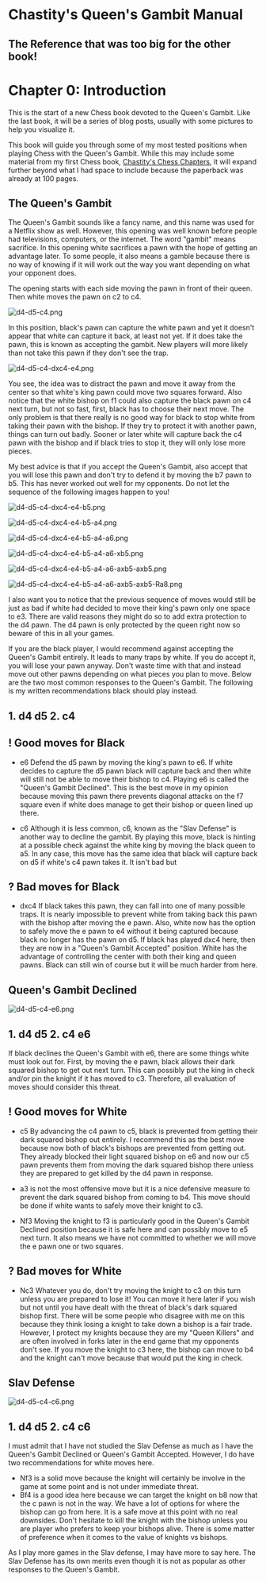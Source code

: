 # Chastity's Queen's Gambit Manual

## The Reference that was too big for the other book!


# Chapter 0: Introduction

This is the start of a new Chess book devoted to the Queen's Gambit. Like the last book, it will be a series of blog posts, usually with some pictures to help you visualize it.

This book will guide you through some of my most tested positions when playing Chess with the Queen's Gambit. While this may include some material from my first Chess book, [Chastity's Chess
Chapters](https://chastitychesschallenge.com/chastitys-chess-chapters/), it will expand further beyond what I had space to include because the paperback was already at 100 pages.

## The Queen's Gambit

The Queen's Gambit sounds like a fancy name, and this name was used for a Netflix show as well. However, this opening was well known before people had televisions, computers, or the internet. The word "gambit" means sacrifice. In this opening white sacrifices a pawn with the hope of getting an advantage later. To some people, it also means a gamble because there is no way of knowing if it will work out the way you want depending on what your opponent does.

The opening starts with each side moving the pawn in front of their queen.
Then white moves the pawn on c2 to c4.

![d4-d5-c4.png](https://chastitychesschallenge.com/wp-content/uploads/2025/03/d4-d5-c4.png)

In this position, black's pawn can capture the white pawn and yet it doesn't appear that white can capture it back, at least not yet. If it does take the pawn, this is known as accepting the gambit. New players will more likely than not take this pawn if they don't see the trap.

![d4-d5-c4-dxc4-e4.png](https://chastitychesschallenge.com/wp-content/uploads/2025/03/d4-d5-c4-dxc4-e4.png)

You see, the idea was to distract the pawn and move it away from the center so that white's king pawn could move two squares forward. Also notice that the white bishop on f1 could also capture the black pawn on c4 next turn, but not so fast, first, black has to choose their next move. The only problem is that there really is no good way for black to stop white from taking their pawn with the bishop. If they try to protect it with another pawn, things can turn out badly. Sooner or later white will capture back the c4 pawn with the bishop and if black tries to stop it, they will only lose more pieces.

My best advice is that if you accept the Queen's Gambit, also accept that you will lose this pawn and don't try to defend it by moving the b7 pawn to b5. This has never worked out well for my opponents. Do not let the sequence of the following images happen to you!

![d4-d5-c4-dxc4-e4-b5.png](https://chastitychesschallenge.com/wp-content/uploads/2025/03/d4-d5-c4-e4-b5.png)

![d4-d5-c4-dxc4-e4-b5-a4.png](https://chastitychesschallenge.com/wp-content/uploads/2025/03/d4-d5-c4-dxc4-e4-b5-a4.png)

![d4-d5-c4-dxc4-e4-b5-a4-a6.png](https://chastitychesschallenge.com/wp-content/uploads/2025/03/d4-d5-c4-dxc4-e4-b5-a4-a6.png)

![d4-d5-c4-dxc4-e4-b5-a4-a6-xb5.png](https://chastitychesschallenge.com/wp-content/uploads/2025/03/d4-d5-c4-dxc4-e4-b5-a4-a6-axb5.png)

![d4-d5-c4-dxc4-e4-b5-a4-a6-axb5-axb5.png](https://chastitychesschallenge.com/wp-content/uploads/2025/03/d4-d5-c4-dxc4-e4-b5-a4-a6-axb5-axb5.png)

![d4-d5-c4-dxc4-e4-b5-a4-a6-axb5-axb5-Ra8.png](https://chastitychesschallenge.com/wp-content/uploads/2025/03/d4-d5-c4-dxc4-e4-b5-a4-a6-axb5-axb5-ra8.png)

I also want you to notice that the previous sequence of moves would still be just as bad if white had decided to move their king's pawn only one space to e3. There are valid reasons they might do so to add extra protection to the d4 pawn. The d4 pawn is only protected by the queen right now so beware of this in all your games.

If you are the black player, I would recommend against accepting the Queen's Gambit entirely. It leads to many traps by white. If you do accept it, you will lose your pawn anyway. Don't waste time with that and instead move out other pawns depending on what pieces you plan to move. Below are the two most common responses to the Queen's Gambit. The following is my written recommendations black should play instead.

## 1. d4 d5 2. c4

## ! Good moves for Black

- e6 Defend the d5 pawn by moving the king's pawn to e6. If white decides to capture the d5 pawn black will capture back and then white will still not be able to move their bishop to c4. Playing e6 is called the "Queen's Gambit Declined". This is the best move in my opinion because moving this pawn there prevents diagonal attacks on the f7 square even if white does manage to get their bishop or queen lined up there.

- c6 Although it is less common, c6, known as the "Slav Defense" is another way to decline the gambit. By playing this move, black is hinting at a possible check against the white king by moving the black queen to a5. In any case, this move has the same idea that black will capture back on d5 if white's c4 pawn takes it. It isn't bad but 

## ? Bad moves for Black

- dxc4 If black takes this pawn, they can fall into one of many possible traps. It is nearly impossible to prevent white from taking back this pawn with the bishop after moving the e pawn. Also, white now has the option to safely move the e pawn to e4 without it being captured because black no longer has the pawn on d5. If black has played dxc4 here, then they are now in a "Queen's Gambit Accepted" position. White has the advantage of controlling the center with both their king and queen pawns. Black can still win of course but it will be much harder from here.

## Queen's Gambit Declined

![d4-d5-c4-e6.png](https://chastitychesschallenge.com/wp-content/uploads/2025/03/d4-d5-c4-e6.png)

## 1. d4 d5 2. c4 e6

If black declines the Queen's Gambit with e6, there are some things white must look out for. First, by moving the e pawn, black allows their dark squared bishop to get out next turn. This can possibly put the king in check and/or pin the knight if it has moved to c3. Therefore, all evaluation of moves should consider this threat.

## ! Good moves for White

- c5 By advancing the c4 pawn to c5, black is prevented from getting their dark squared bishop out entirely. I recommend this as the best move because now both of black's bishops are prevented from getting out. They already blocked their light squared bishop on e6 and now our c5 pawn prevents them from moving the dark squared bishop there unless they are prepared to get killed by the d4 pawn in response.

- a3 is not the most offensive move but it is a nice defensive measure to prevent the dark squared bishop from coming to b4. This move should be done if white wants to safely move their knight to c3.

- Nf3 Moving the knight to f3 is particularly good in the Queen's Gambit Declined position because it is safe here and can possibly move to e5 next turn. It also means we have not committed to whether we will move the e pawn one or two squares.

## ? Bad moves for White

- Nc3 Whatever you do, don't try moving the knight to c3 on this turn unless you are prepared to lose it! You can move it here later if you wish but not until you have dealt with the threat of black's dark squared bishop first. There will be some people who disagree with me on this because they think losing a knight to take down a bishop is a fair trade. However, I protect my knights because they are my "Queen Killers" and are often involved in forks later in the end game that my opponents don't see. If you move the knight to c3 here, the bishop can move to b4 and the knight can't move because that would put the king in check.

## Slav Defense

![d4-d5-c4-c6.png](https://chastitychesschallenge.com/wp-content/uploads/2025/03/d4-d5-c4-c6.png)


## 1. d4 d5 2. c4 c6

I must admit that I have not studied the Slav Defense as much as I have the Queen's Gambit Declined or Queen's Gambit Accepted. However, I do have two recommendations for white moves here.

- Nf3 is a solid move because the knight will certainly be involve in the game at some point and is not under immediate threat.
- Bf4 is a good idea here because we can target the knight on b8 now that the c pawn is not in the way. We have a lot of options for where the bishop can go from here. It is a safe move at this point with no real downsides. Don't hesitate to kill the knight with the bishop unless you are player who prefers to keep your bishops alive. There is some matter of preference when it comes to the value of knights vs bishops.

As I play more games in the Slav defense, I may have more to say here. The Slav Defense has its own merits even though it is not as popular as other responses to the Queen's Gambit.
